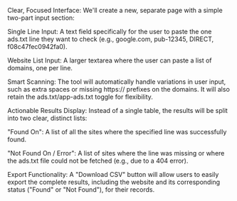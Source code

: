 Clear, Focused Interface: We'll create a new, separate page with a simple two-part input section:

Single Line Input: A text field specifically for the user to paste the one ads.txt line they want to check (e.g., google.com, pub-12345, DIRECT, f08c47fec0942fa0).

Website List Input: A larger textarea where the user can paste a list of domains, one per line.

Smart Scanning: The tool will automatically handle variations in user input, such as extra spaces or missing https:// prefixes on the domains. It will also retain the ads.txt/app-ads.txt toggle for flexibility.

Actionable Results Display: Instead of a single table, the results will be split into two clear, distinct lists:

"Found On": A list of all the sites where the specified line was successfully found.

"Not Found On / Error": A list of sites where the line was missing or where the ads.txt file could not be fetched (e.g., due to a 404 error).

Export Functionality: A "Download CSV" button will allow users to easily export the complete results, including the website and its corresponding status ("Found" or "Not Found"), for their records.
